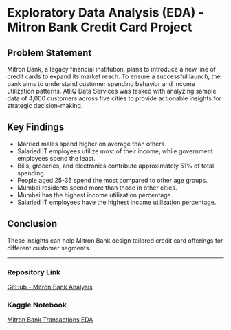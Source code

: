 # Exploratory Data Analysis (EDA) - Mitron Bank Credit Card Project

## Problem Statement
Mitron Bank, a legacy financial institution, plans to introduce a new line of credit cards to expand its market reach. To ensure a successful launch, the bank aims to understand customer spending behavior and income utilization patterns. AtliQ Data Services was tasked with analyzing sample data of 4,000 customers across five cities to provide actionable insights for strategic decision-making.

## Key Findings
- Married males spend higher on average than others.
- Salaried IT employees utilize most of their income, while government employees spend the least.
- Bills, groceries, and electronics contribute approximately 51% of total spending.
- People aged 25-35 spend the most compared to other age groups.
- Mumbai residents spend more than those in other cities.
- Mumbai has the highest income utilization percentage.
- Salaried IT employees have the highest income utilization percentage.

## Conclusion
These insights can help Mitron Bank design tailored credit card offerings for different customer segments.

---

### Repository Link
[GitHub - Mitron Bank Analysis](https://github.com/riaagar/Mitron-Bank-Analysis)

### Kaggle Notebook
[Mitron Bank Transactions EDA](https://www.kaggle.com/code/riaagrpgdm/mitron-bank-transactions-eda/notebook)
